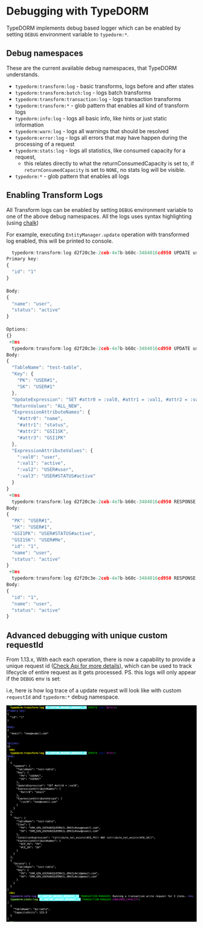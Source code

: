 # Debugging with TypeDORM

TypeDORM implements debug based logger which can be enabled by setting `DEBUG` environment variable to `typedorm:*`.

## Debug namespaces

These are the current available debug namespaces, that TypeDORM understands.

- `typedorm:transform:log` - basic transforms, logs before and after states
- `typedorm:transform:batch:log` - logs batch transforms
- `typedorm:transform:transaction:log` - logs transaction transforms
- `typedorm:transform:*` - glob pattern that enables all kind of transform logs
- `typedorm:info:log` - logs all basic info, like hints or just static information
- `typedorm:warn:log` - logs all warnings that should be resolved
- `typedorm:error:log` - logs all errors that may have happen during the processing of a request
- `typedorm:stats:log` - logs all statistics, like consumed capacity for a request,
  - this relates directly to what the returnConsumedCapacity is set to, if `returnConsumedCapacity` is set to `NONE`, no stats log will be visible.
- `typedorm:*` - glob pattern that enables all logs

## Enabling Transform Logs

All Transform logs can be enabled by setting `DEBUG` environment variable to one of the above debug namespaces.
All the logs uses syntax highlighting (using [chalk](https://github.com/chalk/chalk))

For example, executing `EntityManager.update` operation with transformed log enabled, this will be printed to console.

```Typescript
  typedorm:transform:log d2f20c3e-2ceb-4e7b-b60c-3484016cd950 UPDATE user Before:
Primary key:
{
  "id": "1"
}

Body:
{
  "name": "user",
  "status": "active"
}

Options:
{}
 +0ms
  typedorm:transform:log d2f20c3e-2ceb-4e7b-b60c-3484016cd950 UPDATE user After:
Body:
{
  "TableName": "test-table",
  "Key": {
    "PK": "USER#1",
    "SK": "USER#1"
  },
  "UpdateExpression": "SET #attr0 = :val0, #attr1 = :val1, #attr2 = :val2, #attr3 = :val3",
  "ReturnValues": "ALL_NEW",
  "ExpressionAttributeNames": {
    "#attr0": "name",
    "#attr1": "status",
    "#attr2": "GSI1SK",
    "#attr3": "GSI1PK"
  },
  "ExpressionAttributeValues": {
    ":val0": "user",
    ":val1": "active",
    ":val2": "USER#user",
    ":val3": "USER#STATUS#active"
  }
}
 +0ms
  typedorm:transform:log d2f20c3e-2ceb-4e7b-b60c-3484016cd950 RESPONSE user Before:
Body:
{
  "PK": "USER#1",
  "SK": "USER#1",
  "GSI1PK": "USER#STATUS#active",
  "GSI1SK": "USER#Me",
  "id": "1",
  "name": "user",
  "status": "active"
}
 +0ms
  typedorm:transform:log d2f20c3e-2ceb-4e7b-b60c-3484016cd950 RESPONSE user After:
Body:
{
  "id": "1",
  "name": "user",
  "status": "active"
}
```

## Advanced debugging with unique custom requestId

From 1.13.x, With each each operation, there is now a capability to provide a unique request id ([Check Api for more details](./api.md)), which can be used to track lifecycle of entire request as it
gets processed.
PS. this logs will only appear if the `DEBUG` env is set:

i.e, here is how log trace of a update request will look like with custom `requestId` and `typedorm:*` debug namespace.

![debugging example](./assets/debugging-showcase.png)
